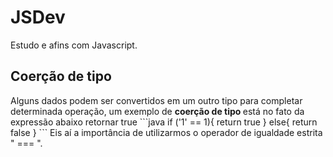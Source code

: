 # JSDev
Estudo e afins com Javascript.

<h2> Coerção de tipo </h2>
Alguns dados podem ser convertidos em um outro tipo para completar determinada operação, um exemplo de <strong> coerção de tipo </strong> está no fato da expressão abaixo retornar true
```java
  if ('1' == 1){
    return true
  } else{
    return false
  }
```
Eis aí a importância de utilizarmos o operador de igualdade estrita " === ".
